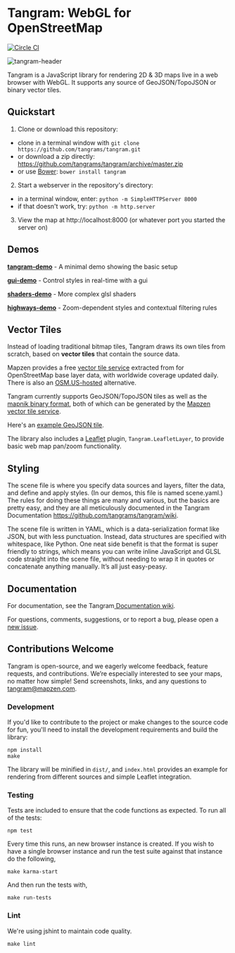Tangram: WebGL for OpenStreetMap
===

[![Circle CI](https://circleci.com/gh/tangrams/tangram.png?style=badge&circle-token=2529a88125530794f64ffa1783625b5357456f71)](https://circleci.com/gh/tangrams/tangram)

![tangram-header](https://cloud.githubusercontent.com/assets/459970/6598598/200f0ce0-c7db-11e4-98c7-c5a056b7aac7.png)

Tangram is a JavaScript library for rendering 2D & 3D maps live in a web browser with WebGL. It supports any source of GeoJSON/TopoJSON or binary vector tiles.

## Quickstart

1. Clone or download this repository:
  - clone in a terminal window with `git clone https://github.com/tangrams/tangram.git`
  - or download a zip directly: https://github.com/tangrams/tangram/archive/master.zip
  - or use [Bower](http://bower.io/): `bower install tangram`
2. Start a webserver in the repository's directory:
  - in a terminal window, enter: `python -m SimpleHTTPServer 8000`
  - if that doesn't work, try: `python -m http.server`
3. View the map at http://localhost:8000 (or whatever port you started the server on)

## Demos

[**tangram-demo**](http://github.com/tangrams/tangram-demo) - A minimal demo showing the basic setup

[**gui-demo**](http://github.com/tangrams/gui-demo) - Control styles in real-time with a gui

[**shaders-demo**](http://github.com/tangrams/shaders-demo) - More complex glsl shaders

[**highways-demo**](http://github.com/tangrams/highways-demo) - Zoom-dependent styles and contextual filtering rules

## Vector Tiles

Instead of loading traditional bitmap tiles, Tangram draws its own tiles from scratch, based on **vector tiles** that contain the source data.

Mapzen provides a free [vector tile service](http://mapzen.com/vector/) extracted from for OpenStreetMap base layer data, with worldwide coverage updated daily. There is also an [OSM.US-hosted](http://openstreetmap.us/~migurski/vector-datasource/) alternative.

Tangram currently supports GeoJSON/TopoJSON tiles as well as the [mapnik binary format](https://github.com/mapbox/vector-tile-spec), both of which can be generated by the [Mapzen vector tile service](http://mapzen.com/vector/).

Here's an [example GeoJSON tile](http://vector.mapzen.com/osm/all/14/4826/6161.json).

The library also includes a [Leaflet](http://leafletjs.com) plugin, `Tangram.LeafletLayer`, to provide basic web map pan/zoom functionality.

## Styling

The scene file is where you specify data sources and layers, filter the data, and define and apply styles. (In our demos, this file is named scene.yaml.) The rules for doing these things are many and various, but the basics are pretty easy, and they are all meticulously documented in the Tangram Documentation https://github.com/tangrams/tangram/wiki.

The scene file is written in YAML, which is a data-serialization format like JSON, but with less punctuation. Instead, data structures are specified with whitespace, like Python. One neat side benefit is that the format is super friendly to strings, which means you can write inline JavaScript and GLSL code straight into the scene file, without needing to wrap it in quotes or concatenate anything manually. It’s all just easy-peasy.

## Documentation

For documentation, see the Tangram[ Documentation wiki](https://github.com/tangrams/tangram/wiki).

For questions, comments, suggestions, or to report a bug, please open a [new issue](https://github.com/tangrams/tangram/issues).

## Contributions Welcome

Tangram is open-source, and we eagerly welcome feedback, feature requests, and contributions. We’re especially interested to see your maps, no matter how simple! Send screenshots, links, and any questions to tangram@mapzen.com.

### Development

If you'd like to contribute to the project or make changes to the source code for fun, you'll need to install the development requirements and build the library:

```shell
npm install
make
```

The library will be minified in `dist/`, and `index.html` provides an example for rendering from different sources and simple Leaflet integration.

### Testing

Tests are included to ensure that the code functions as expected. To run all of the tests:

```shell
npm test
```
Every time this runs, an new browser instance is created. If you wish to
have a single browser instance and run the test suite against that
instance do the following,

```shell
make karma-start
```

And then run the tests with,

```shell
make run-tests
```

### Lint
We're using jshint to maintain code quality.

```shell
make lint
```

